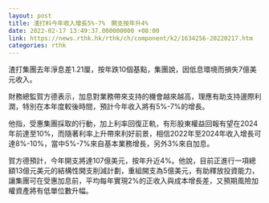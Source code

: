 ```yaml
---
layout: post
title: 渣打料今年收入增長5%-7%　開支按年升4%
date: 2022-02-17 13:49:37.000000000 +08:00
link: https://news.rthk.hk/rthk/ch/component/k2/1634256-20220217.htm
categories: rthk
---
```


渣打集團去年淨息差1.21厘，按年跌10個基點，集團說，因低息環境而損失7億美元收入。

財務總監賀方德表示，加息對業務帶來支持的機會越來越高，理應有助支持邊際利潤，特別在本年度較後時間，預計今年收入將有5%-7%的增長。

他指，受惠集團採取的行動，加上利率回復正軌，有形股東權益回報有望在2024年前達至10%，而隨著利率上升帶來利好前景，相信2022年至2024年收入增長可達8%-10%，當中5%-7%來自基本業務增長，另外3%來自加息。

賀方德預計，今年開支將達107億美元，按年升近4%。他說，目前正進行一項總額13億元美元的結構性開支削減計劃，重組開支為5億美元，有助釋放投資能力，讓集團可在受惠加息前，平均每年實現2%的正收入與成本增長差，又預期風險加權資產將有低單位數升幅。
